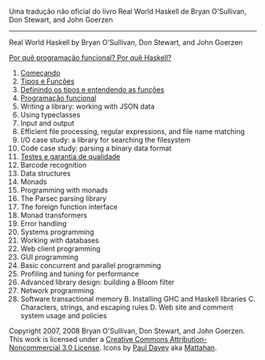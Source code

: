 
Uma tradução não oficial do livro Real World Haskell 
de Bryan O'Sullivan, Don Stewart, and John Goerzen

-------------------------------------------------------

Real World Haskell by Bryan O'Sullivan, Don Stewart, and John Goerzen


[Por quê programação funcional? Por quê Haskell?](porque_haskell)
1. [Começando](cap1)
2. [Tipos e Funções](cap2)
3. [Definindo os tipos e entendendo as funções](cap3)
4. [Programação funcional](cap4)
5. Writing a library: working with JSON data
6. Using typeclasses
7. Input and output
8. Efficient file processing, regular expressions, and file name matching
9. I/O case study: a library for searching the filesystem
10. Code case study: parsing a binary data format
11. [Testes e garantia de qualidade](cap11)
12. Barcode recognition
13. Data structures
14. Monads
15. Programming with monads
16. The Parsec parsing library
17. The foreign function interface
18. Monad transformers
19. Error handling
20. Systems programming
21. Working with databases
22. Web client programming
23. GUI programming
24. Basic concurrent and parallel programming
25. Profiling and tuning for performance
26. Advanced library design: building a Bloom filter
27. Network programming
28. Software transactional memory
B. Installing GHC and Haskell libraries
C. Characters, strings, and escaping rules
D. Web site and comment system usage and policies

Copyright 2007, 2008 Bryan O'Sullivan, Don Stewart, and John Goerzen. This work is licensed under a [Creative Commons Attribution-Noncommercial 3.0 License](http://creativecommons.org/licenses/by-nc/3.0/). Icons by [Paul Davey](mailto:mattahan@gmail.com) aka [Mattahan](http://mattahan.deviantart.com/).
